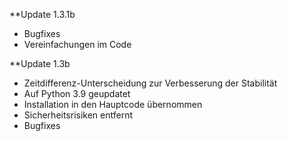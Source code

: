 **Update 1.3.1b
 - Bugfixes
 - Vereinfachungen im Code

**Update 1.3b
 - Zeitdifferenz-Unterscheidung zur Verbesserung der Stabilität
 - Auf Python 3.9 geupdatet
 - Installation in den Hauptcode übernommen
 - Sicherheitsrisiken entfernt
 - Bugfixes
